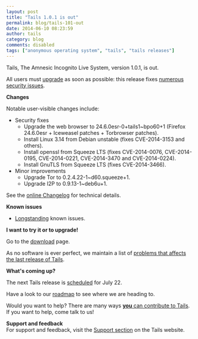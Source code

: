 ```yaml
---
layout: post
title: "Tails 1.0.1 is out"
permalink: blog/tails-101-out
date: 2014-06-10 08:23:59
author: tails
category: blog
comments: disabled
tags: ["anonymous operating system", "tails", "tails releases"]
---
```


Tails, The Amnesic Incognito Live System, version 1.0.1, is out.

All users must [upgrade](https://tails.boum.org/doc/first_steps/upgrade/) as soon as possible: this release fixes [numerous security issues](https://tails.boum.org/security/Numerous_security_holes_in_1.0/).

**Changes**

Notable user-visible changes include:

-   Security fixes
    -   Upgrade the web browser to 24.6.0esr-0+tails1\~bpo60+1 (Firefox 24.6.0esr + Iceweasel patches + Torbrowser patches).
    -   Install Linux 3.14 from Debian unstable (fixes CVE-2014-3153 and others).
    -   Install openssl from Squeeze LTS (fixes CVE-2014-0076, CVE-2014-0195, CVE-2014-0221, CVE-2014-3470 and CVE-2014-0224).
    -   Install GnuTLS from Squeeze LTS (fixes CVE-2014-3466).
-   Minor improvements
    -   Upgrade Tor to 0.2.4.22-1\~d60.squeeze+1.
    -   Upgrade I2P to 0.9.13-1\~deb6u+1.

See the [online Changelog](https://git-tails.immerda.ch/tails/plain/debian/changelog) for technical details.

**Known issues**

-   [Longstanding](https://tails.boum.org/support/known_issues/) known issues.

**I want to try it or to upgrade!**

Go to the [download](https://tails.boum.org/download/) page.

As no software is ever perfect, we maintain a list of [problems that affects the last release of Tails](https://tails.boum.org/support/known_issues/).

**What's coming up?**

The next Tails release is [scheduled](https://tails.boum.org/contribute/calendar/) for July 22.

Have a look to our [roadmap](https://labs.riseup.net/code/projects/tails/roadmap) to see where we are heading to.

Would you want to help? There are many ways [**you** can contribute to Tails](https://tails.boum.org/contribute/). If you want to help, come talk to us!

**Support and feedback**  
 For support and feedback, visit the [Support section](https://tails.boum.org/support/) on the Tails website.
